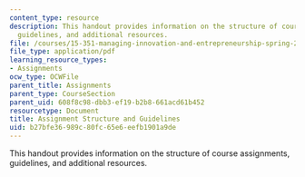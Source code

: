 ```yaml
---
content_type: resource
description: This handout provides information on the structure of course assignments,
  guidelines, and additional resources.
file: /courses/15-351-managing-innovation-and-entrepreneurship-spring-2008/b27bfe36989c80fc65e6eefb1901a9de_assign_info.pdf
file_type: application/pdf
learning_resource_types:
- Assignments
ocw_type: OCWFile
parent_title: Assignments
parent_type: CourseSection
parent_uid: 608f8c98-dbb3-ef19-b2b8-661acd61b452
resourcetype: Document
title: Assignment Structure and Guidelines
uid: b27bfe36-989c-80fc-65e6-eefb1901a9de
---
```

This handout provides information on the structure of course assignments, guidelines, and additional resources.

